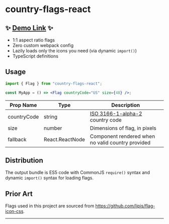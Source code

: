# country-flags-react

## ✨ [Demo Link] ✨

- 1:1 aspect ratio flags
- Zero custom webpack config
- Lazily loads only the icons you need (via dynamic `import()`)
- TypeScript definitions

## Usage

```jsx
import { Flag } from "country-flags-react";

const MyApp = () => <Flag countryCode="US" size={48} />;
```

| Prop Name   | Type            | Description                                       |
| ----------- | --------------- | ------------------------------------------------- |
| countryCode | string          | [ISO 3166-1-alpha-2] country code                 |
| size        | number          | Dimensions of flag, in pixels                     |
| fallback    | React.ReactNode | Component rendered when no valid country provided |

## Distribution

The output bundle is ES5 code with CommonJS `require()` syntax and dynamic `import()` syntax for loading flags.

## Prior Art

Flags used in this project are sourced from https://github.com/lipis/flag-icon-css.

---

[demo link]: https://petermikitsh.github.io/country-flags-react/
[iso 3166-1-alpha-2]: https://www.iso.org/obp/ui/#search/code/
